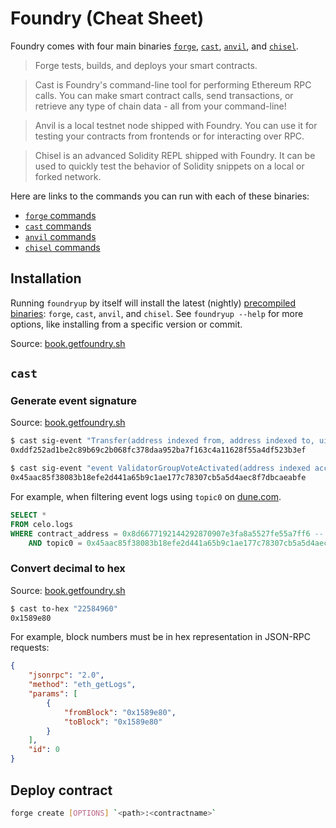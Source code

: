 # Foundry (Cheat Sheet)

Foundry comes with four main binaries [`forge`](https://book.getfoundry.sh/forge), 
[`cast`](https://book.getfoundry.sh/cast), [`anvil`](https://book.getfoundry.sh/anvil), 
and [`chisel`](https://book.getfoundry.sh/chisel).

> Forge tests, builds, and deploys your smart contracts.

> Cast is Foundry's command-line tool for performing Ethereum RPC calls. You can make smart 
> contract calls, send transactions, or retrieve any type of chain data - all from your 
> command-line!

> Anvil is a local testnet node shipped with Foundry. You can use it for testing your 
> contracts from frontends or for interacting over RPC.

> Chisel is an advanced Solidity REPL shipped with Foundry. It can be used to quickly test 
> the behavior of Solidity snippets on a local or forked network.

Here are links to the commands you can run with each of these binaries:

-   [`forge` commands](https://book.getfoundry.sh/reference/forge/) 
-   [`cast` commands](https://book.getfoundry.sh/reference/cast/)
-   [`anvil` commands](https://book.getfoundry.sh/reference/anvil/)
-   [`chisel` commands](https://book.getfoundry.sh/reference/chisel/)

## Installation

Running `foundryup` by itself will install the latest (nightly) [precompiled binaries](https://book.getfoundry.sh/getting-started/installation#precompiled-binaries): `forge`, `cast`, `anvil`, and `chisel`. See `foundryup --help` for more options, like installing from a specific version or commit.

Source: [book.getfoundry.sh](https://book.getfoundry.sh/getting-started/installation)

## `cast`

### Generate event signature

Source: [book.getfoundry.sh](https://book.getfoundry.sh/reference/cast/cast-sig-event#cast-sig-event)

```sh
$ cast sig-event "Transfer(address indexed from, address indexed to, uint256 amount)"
0xddf252ad1be2c89b69c2b068fc378daa952ba7f163c4a11628f55a4df523b3ef

$ cast sig-event "event ValidatorGroupVoteActivated(address indexed account,address indexed group,uint256 value,uint256 units)"
0x45aac85f38083b18efe2d441a65b9c1ae177c78307cb5a5d4aec8f7dbcaeabfe
```

For example, when filtering event logs using `topic0` on [dune.com](https://dune.com/).

```sql
SELECT *
FROM celo.logs
WHERE contract_address = 0x8d6677192144292870907e3fa8a5527fe55a7ff6 -- ElectionProxy
    AND topic0 = 0x45aac85f38083b18efe2d441a65b9c1ae177c78307cb5a5d4aec8f7dbcaeabfe -- ValidatorGroupVoteActivated
```


### Convert decimal to hex 

Source: [book.getfoundry.sh](https://book.getfoundry.sh/reference/cast/cast-to-hex#cast-to-hex)

```sh
$ cast to-hex "22584960"
0x1589e80
```

For example, block numbers must be in hex representation in JSON-RPC requests:

```json
{
    "jsonrpc": "2.0",
    "method": "eth_getLogs",
    "params": [
        {
            "fromBlock": "0x1589e80",
            "toBlock": "0x1589e80"
        }
    ],
    "id": 0
}
```

## Deploy contract 

```sh
forge create [OPTIONS] `<path>:<contractname>` 
```
